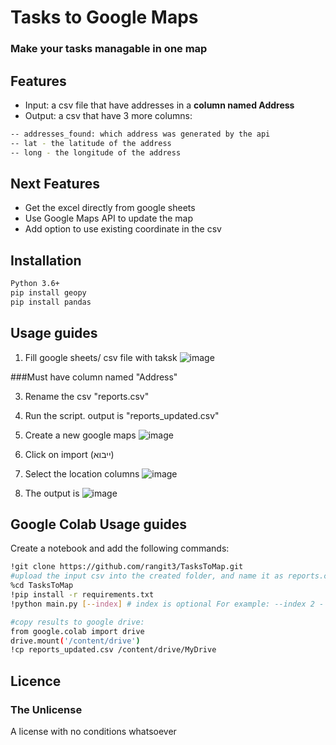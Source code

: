 # Tasks to Google Maps
### Make your tasks managable in one map


## Features

- Input: a csv file that have addresses in a **column named Address**
- Output: a csv that have 3 more columns:
```sh
-- addresses_found: which address was generated by the api
-- lat - the latitude of the address
-- long - the longitude of the address
```
## Next Features

- Get the excel directly from google sheets
- Use Google Maps API to update the map
- Add option to use existing coordinate in the csv

## Installation
```sh
Python 3.6+
pip install geopy
pip install pandas
```

## Usage guides

1. Fill google sheets/ csv file with taksk
![image](https://github.com/rangit3/TasksToMap/assets/24866224/59ee9a18-700a-4884-8b84-187afb13c365)

###Must have column named "Address"

3. Rename the csv "reports.csv"

4. Run the script. output is "reports_updated.csv"

5. Create a new google maps
![image](https://github.com/rangit3/TasksToMap/assets/24866224/d5f19e4b-3ce6-452f-8040-c550188291d2)

6. Click on import (ייבוא)
7. Select the location columns
   ![image](https://github.com/rangit3/TasksToMap/assets/24866224/bcba8b4d-bc8b-42b5-818c-af8e256d0d33)

9. The output is
  ![image](https://github.com/rangit3/TasksToMap/assets/24866224/6b97be1f-a01a-455e-b532-1f0bdcff24f5)

## Google Colab Usage guides
Create a notebook and add the following commands:
```sh
!git clone https://github.com/rangit3/TasksToMap.git
#upload the input csv into the created folder, and name it as reports.csv
%cd TasksToMap
!pip install -r requirements.txt
!python main.py [--index] # index is optional For example: --index 2 - the column number of the address is 2 (the 3rd of 0,1,2)

#copy results to google drive:
from google.colab import drive
drive.mount('/content/drive')
!cp reports_updated.csv /content/drive/MyDrive

``` 
## Licence
### The Unlicense
A license with no conditions whatsoever 
 
   



